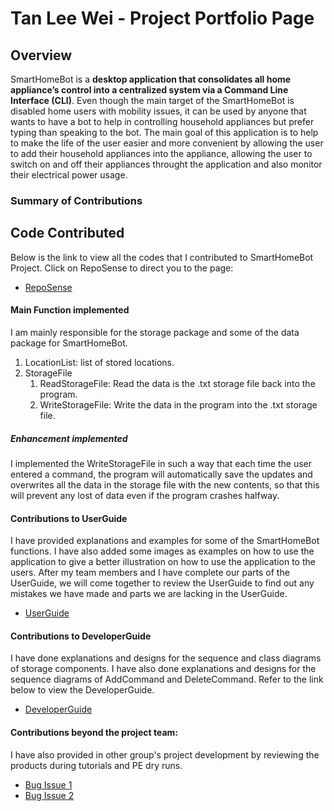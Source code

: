 # Tan Lee Wei - Project Portfolio Page

## Overview
SmartHomeBot is a **desktop application that consolidates all home appliance’s control into a 
centralized system via a Command Line Interface (CLI)**. Even though the main target of the 
SmartHomeBot is disabled home users with mobility issues, it can be used by anyone that wants to have
a bot to help in controlling household appliances but prefer typing than speaking to the bot. The main goal
of this application is to help to make the life of the user easier and more convenient by allowing the user to add 
their household appliances into the appliance, allowing the user to switch on and off their appliances throught the 
application and also monitor their electrical power usage.

### Summary of Contributions

## Code Contributed

Below is the link to view all the codes that I contributed to SmartHomeBot Project. Click on 
RepoSense to direct you to the page:

* [RepoSense](https://nus-cs2113-ay2021s1.github.io/tp-dashboard/#breakdown=true&search=TanLeeWei&sort=groupTitle&sortWithin=title&since=2020-09-27&timeframe=commit&mergegroup=&groupSelect=groupByRepos&checkedFileTypes=docs~functional-code~test-code~other)

#### Main Function implemented
I am mainly responsible for the storage package and some of the data package for SmartHomeBot.

1. LocationList: list of stored locations.
2. StorageFile
    1. ReadStorageFile: Read the data is the .txt storage file back into the program.
    2. WriteStorageFile: Write the data in the program into the .txt storage file.

##### Enhancement implemented
I implemented the WriteStorageFile in such a way that each time the user entered a command, the program 
will automatically save the updates and overwrites all the data in the storage file with the new contents, so that 
this will prevent any lost of data even if the program crashes halfway.

#### Contributions to UserGuide
I have provided explanations and examples for some of the SmartHomeBot functions. I have also added some images as 
examples on how to use the application to give a better illustration on how to use the application to the users. After
my team members and I have complete our parts of the UserGuide, we will come together to review the UserGuide 
to find out any mistakes we have made and parts we are lacking in the UserGuide.

* [UserGuide](https://ay2021s1-cs2113-t14-1.github.io/tp/UserGuide.html)

#### Contributions to DeveloperGuide
I have done explanations and designs for the sequence and class diagrams of storage components. I have also done 
explanations and designs for the sequence diagrams of AddCommand and DeleteCommand. Refer to the link below to view 
the DeveloperGuide.

* [DeveloperGuide](https://ay2021s1-cs2113-t14-1.github.io/tp/DeveloperGuide.html)

#### Contributions beyond the project team:
I have also provided in other group's project development by reviewing the products during tutorials and PE dry runs.

* [Bug Issue 1](https://github.com/TanLeeWei/ped/issues/4)
* [Bug Issue 2](https://github.com/TanLeeWei/ped/issues/1)


